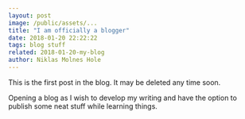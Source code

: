 ```yaml
---
layout: post
image: /public/assets/...
title: "I am officially a blogger"
date: 2018-01-20 22:22:22
tags: blog stuff
related: 2018-01-20-my-blog
author: Niklas Molnes Hole
---
```

This is the first post in the blog. It may be deleted any time soon.

Opening a blog as I wish to develop my writing and have the option to publish some neat stuff while learning things.

